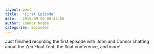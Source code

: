 ```yaml
---
layout: post
title:  "First Episode"
date:   2015-09-20 08:43:59
author: Connor Knabe
categories: Episodes
---
```


Just finished recording the first episode with John and Connor chatting about the Zen Float Tent, the float conference, and more!
